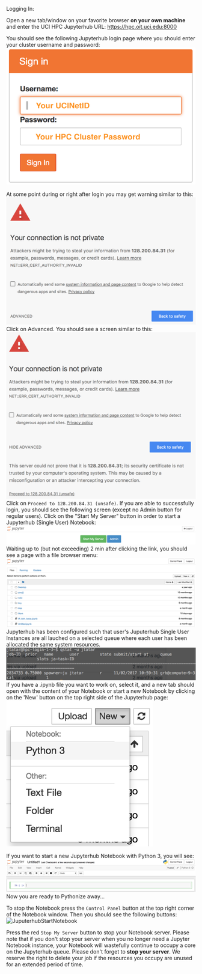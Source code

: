 Logging In:

Open a new tab/window on your favorite browser __on your own machine__ and enter the UCI HPC Jupyterhub URL: https://hpc.oit.uci.edu:8000

You should see the following Jupyterhub login page where you should enter your cluster username and password:
![JuputerhubLogin](https://github.com/jetatar/Docs/blob/master/jupyterhublogin.png?raw=true)

At some point during or right after login you may get warning similar to this:
![JuputerhubStartNotebook](https://github.com/jetatar/Docs/blob/master/JupyterhubloginWarning1.png?raw=true)
Click on Advanced.  You should see a screen similar to this:
![JuputerhubStartNotebook](https://github.com/jetatar/Docs/blob/master/JupyterhubloginWarning2.png?raw=true)
Click on `Proceed to 128.200.84.31 (unsafe)`. 
If you are able to successfully login, you should see the following screen (except no Admin button for regular users).  Click on the "Start My Server" button in order to start a Jupyterhub (Single User) Notebook:
![JuputerhubStartNotebook](https://github.com/jetatar/Docs/blob/master/JupyterStartAServer.png?raw=true)
Waiting up to (but not exceeding) 2 min after clicking the link, you should see a page with a file browser menu:
![JuputerhubStartNotebook](https://github.com/jetatar/Docs/blob/master/JupyterFilesBrowser.png?raw=true)
Jupyterhub has been configured such that user's Juputerhub Single User Instances are all lauched on a selected queue where each user has been allocated the same system resources.
![JuputerhubStartNotebook](https://github.com/jetatar/Docs/blob/master/JupyterSingleNotebooksQueue.png?raw=true)
If you have a .ipynb file you want to work on, select it, and a new tab should open with the content of your Notebook or start a new Notebook by clicking on the 'New' button on the top right side of the Jupyterhub page:
![JuputerhubStartNotebook](https://github.com/jetatar/Docs/blob/master/JupyterStartPython3Notebook.png?raw=true)

If you want to start a new Jupyterhub Notebook with Python 3, you will see:
![JuputerhubStartNotebook](https://github.com/jetatar/Docs/blob/master/JupyterNoteBookHelloWorld.png?raw=true)
Now you are ready to Pythonize away...

To stop the Notebook press the `Control Panel` button at the top right corner of the Notebook window.  Then you should see the following buttons:  
![JuputerhubStartNotebook](https://github.com/jetatar/Docs/blob/master/JupyterStopNotebook.png?raw=true)

Press the red `Stop My Server` button to stop your Notebook server.  Please note that if you don't stop your server when you no longer need a Jupyter Notebook instance, your Notebook will wastefully continue to occupy a core on the Jupyterhub queue.  Please don't forget to __stop your server__.  We reserve the right to delete your job if the resources you occupy are unused for an extended period of time.
